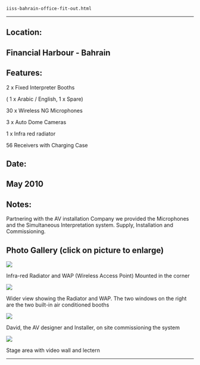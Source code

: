 
    iiss-bahrain-office-fit-out.html
----------------------------------------------------------

## Location:

## Financial Harbour - Bahrain

## Features:

2 x Fixed Interpreter Booths

( 1 x Arabic / English, 1 x Spare)

30 x Wireless NG Microphones

3 x Auto Dome Cameras

1 x Infra red radiator

56 Receivers with Charging Case

## Date:

## May 2010

## Notes:

Partnering with the AV installation Company we provided the Microphones and the Simultaneous Interpretation system. Supply, Installation and Commissioning.

## Photo Gallery (click on picture to enlarge)

[ ![ ](wp-content/uploads/2011/09/IISS_office10_ir_s.jpg)](wp-content/uploads/2011/09/IISS_office10_ir_l.jpg)

Infra-red Radiator and WAP (Wireless Access Point) Mounted in the corner

[ ![ ](wp-content/uploads/2011/09/IISS_office10_wap_s.jpg)](wp-content/uploads/2011/09/IISS_office10_wap_l.jpg)

Wider view showing the Radiator and WAP. The two windows on the right are the two built-in air conditioned booths

[ ![ ](wp-content/uploads/2011/09/IISS_office10_david_s.jpg)](wp-content/uploads/2011/09/IISS_office10_david_l.jpg)

David, the AV designer and Installer, on site commissioning the system

[ ![ ](wp-content/uploads/2011/09/IISS_office10_stage_s.jpg)](wp-content/uploads/2011/09/IISS_office10_stage_l.jpg)

Stage area with video wall and lectern




----------------------------------------------------------
